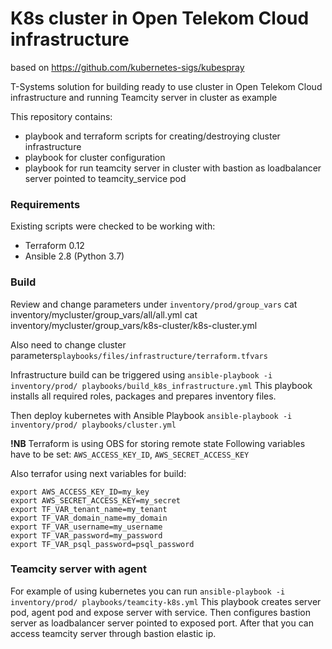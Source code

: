 # K8s cluster in Open Telekom Cloud infrastructure
based on https://github.com/kubernetes-sigs/kubespray

T-Systems solution for building ready to use cluster in Open Telekom Cloud infrastructure and running Teamcity server in cluster as example

This repository contains:
 - playbook and terraform scripts for creating/destroying cluster infrastructure
 - playbook for cluster configuration
 - playbook for run teamcity server in cluster with bastion as loadbalancer server pointed to teamcity_service pod

### Requirements
Existing scripts were checked to be working with:
 - Terraform 0.12
 - Ansible 2.8 (Python 3.7)

### Build
Review and change parameters under ``inventory/prod/group_vars``
cat inventory/mycluster/group_vars/all/all.yml
cat inventory/mycluster/group_vars/k8s-cluster/k8s-cluster.yml

Also need to change cluster parameters``playbooks/files/infrastructure/terraform.tfvars``

Infrastructure build can be triggered using `ansible-playbook -i inventory/prod/ playbooks/build_k8s_infrastructure.yml`
This playbook installs all required roles, packages and prepares inventory files.

Then deploy kubernetes with Ansible Playbook `ansible-playbook -i inventory/prod/ playbooks/cluster.yml`

**!NB** Terraform is using OBS for storing remote state
Following variables have to be set: `AWS_ACCESS_KEY_ID`, `AWS_SECRET_ACCESS_KEY`

Also terrafor using next variables for build:
```
export AWS_ACCESS_KEY_ID=my_key
export AWS_SECRET_ACCESS_KEY=my_secret
export TF_VAR_tenant_name=my_tenant
export TF_VAR_domain_name=my_domain
export TF_VAR_username=my_username
export TF_VAR_password=my_password
export TF_VAR_psql_password=psql_password
```
### Teamcity server with agent
For example of using kubernetes you can run `ansible-playbook -i inventory/prod/ playbooks/teamcity-k8s.yml`
This playbook creates server pod, agent pod and expose server with service. Then configures bastion server as loadbalancer server pointed to exposed port. After that you can access teamcity server through bastion elastic ip.

